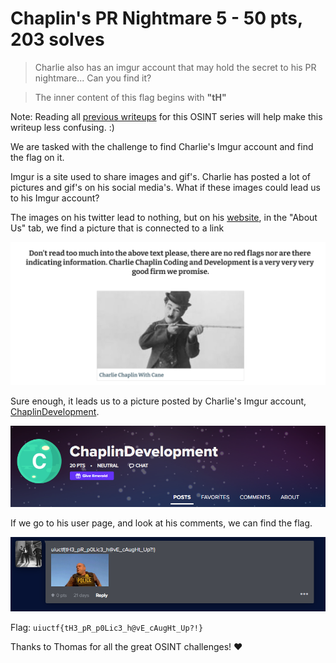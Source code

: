 # Chaplin's PR Nightmare 5 - 50 pts, 203 solves
>Charlie also has an imgur account that may hold the secret to his PR nightmare... Can you find it?

>The inner content of this flag begins with **"tH"**

Note: Reading all [previous writeups](https://github.com/Eth007/CTF-Writeups/tree/master/UIUCTF%202021) for this OSINT series will help make this writeup less confusing. :)

We are tasked with the challenge to find Charlie's Imgur account and find the flag on it.

Imgur is a site used to share images and gif's. Charlie has posted a lot of pictures and gif's on his social media's. What if these images could lead us to his Imgur account?

The images on his twitter lead to nothing, but on his [website](https://www.charliechaplin.dev/home), in the "About Us" tab, we find a picture that is connected to a link

![Image that links to Imgur account](image.png)

Sure enough, it leads us to a picture posted by Charlie's Imgur account, [  
ChaplinDevelopment](https://imgur.com/user/ChaplinDevelopment). 

![ChaplinDevelopment's profile page](profile.png)

If we go to his user page, and look at his comments, we can find the flag.

![Flag](flag.png)

Flag: `uiuctf{tH3_pR_p0Lic3_h@vE_cAugHt_Up?!}`

Thanks to Thomas for all the great OSINT challenges! ♥️ 
